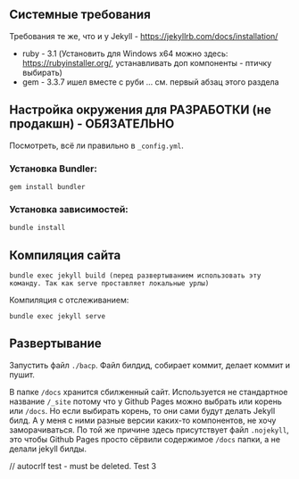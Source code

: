 ## Системные требования

Требования те же, что и у Jekyll - https://jekyllrb.com/docs/installation/

* ruby - 3.1 (Установить для Windows x64 можно здесь: https://rubyinstaller.org/, устанавливать доп компоненты - птичку выбирать)
* gem - 3.3.7 ишел вместе с руби
... см. первый абзац этого раздела

## Настройка окружения для РАЗРАБОТКИ (не продакшн) - ОБЯЗАТЕЛЬНО

Посмотреть, всё ли правильно в `_config.yml`.

### Установка Bundler:

```
gem install bundler
```

### Установка зависимостей:

```
bundle install
```

## Компиляция сайта

```
bundle exec jekyll build (перед развертыванием использовать эту команду. Так как serve проставляет локальные урлы)
```

Компиляция с отслеживанием:

```
bundle exec jekyll serve
```

## Развертывание

Запустить файл `./bacp`. Файл билдид, собирает коммит, делает коммит и пушит.

В папке `/docs` хранится сбилженный сайт. Используется не стандартное название `/_site` потому что
у Github Pages можно выбрать или корень или `/docs`. Но если выбирать корень,
то они сами будут делать Jekyll билд. А у меня с ними разные версии каких-то компонентов,
не хочу заморачиваться. По той же причине здесь присутствует файл `.nojekyll`, это чтобы
Github Pages просто сёрвили содержимое `/docs` папки, а не делали jekyll билды.

// autocrlf test - must be deleted. Test 3